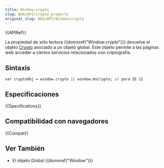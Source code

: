 ```yaml
---
title: Window.crypto
slug: Web/API/crypto_property
original_slug: Web/API/Window/crypto
---
```


{{APIRef}}

La propiedad de sólo lectura {{domxref("Window.crypto")}} devuelve el objeto [Crypto](/es/docs/Web/API/Crypto) asociado a un objeto global. Este objeto permite a las páginas web acceder a ciertos servicios relacionados con criptografía.

## Sintaxis

```
var cryptoObj = window.crypto || window.msCrypto; // para IE 11
```

## Especificaciones

{{Specifications}}

## Compatibilidad con navegadores

{{Compat}}

## Ver También

- El objeto Global {{domxref("Window")}}
